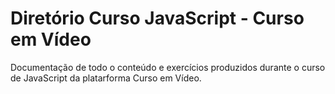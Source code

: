 # Diretório Curso JavaScript - Curso em Vídeo
Documentação de todo o conteúdo e exercícios produzidos durante o curso de JavaScript da platarforma Curso em Vídeo.
